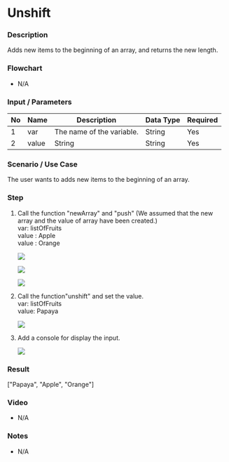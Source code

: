 ﻿# Unshift

### Description

Adds new items to the beginning of an array, and returns the new length.

### Flowchart

- N/A 

### Input / Parameters

| No | Name | Description | Data Type | Required |
| ------ | ------ | ------ |------ | ------ |
| 1 | var | The name of the variable. | String | Yes |
| 2 | value | String | String | Yes | 

### Scenario / Use Case

The user wants to adds new items to the beginning of an array.

### Step

1. Call the function "newArray" and "push" (We assumed that the new       array and the value of array have been created.)
   </br>
   var: listOfFruits<br />
   value : Apple<br>
   value : Orange<br>    
   
   ![](../../../../document/function/Array/unshift/unshift-step-1.png?raw=true)
   
   ![](../../../../document/function/Array/unshift/unshift-step-2.png?raw=true)
   
   ![](../../../../document/function/Array/unshift/unshift-step-3.png?raw=true)

2. Call the function"unshift" and set the value.
   </br>
   var: listOfFruits<br />
   value: Papaya<br>
 
   ![](../../../../document/function/Array/unshift/unshift-step-4.png?raw=true)
   
3. Add a console for display the input.

   ![](../../../../document/function/Array/unshift/unshift-step-5.png?raw=true)

### Result

["Papaya", "Apple", "Orange"]

### Video

- N/A

<!--[![Video](http://i.imgur.com/Ot5DWAW.png)](https://youtu.be/StTqXEQ2l-Y?t=35s)-->

### Notes

- N/A